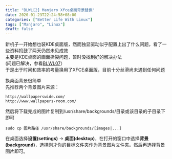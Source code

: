 ```yaml
---
title: "BLWL[2] Manjaro Xfce桌面背景替换"
date: 2020-01-23T22:24:58+08:00
categories: ["Better Life With Linux"]
tags: ["Manjaro", "Linux"]
draft: false
---
```


新机子一开始想也装KDE桌面版，然而独显驱动似乎配置上出了什么问题，看了一些资料捣鼓了两天仍然未见成效  
主要是KDE桌面的画面撕裂问题，暂时没找到好的解决办法  
(问题已解决，参看[BLWL07](http://jonathanwayy.xyz/2020/blwl7/)）  
于是出于时间和效率的考量换用了XFCE桌面版，目前十分丝滑尚未遇到任何问题  
   
换桌面背景很简单  
先推荐两个背景图片来源：  

	http://wallpaperswide.com/  
	http://www.wallpapers-room.com/  

然后将下载完成的图片复制到/usr/share/backgrounds/目录或该目录的子目录下即可  

	sudo cp 图片路径 /usr/share/backgrounds/[images|...]   

在桌面选择**设置(settings)** -> **桌面(desktop)**，在打开的窗口中选择**背景(background)**，选择刚才你的目标文件夹作为背景图片文件夹。然后再选择背景图片即可。
